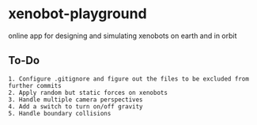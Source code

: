 # xenobot-playground
online app for designing and simulating xenobots on earth and in orbit

## To-Do
```
1. Configure .gitignore and figure out the files to be excluded from further commits
2. Apply random but static forces on xenobots
3. Handle multiple camera perspectives
4. Add a switch to turn on/off gravity
5. Handle boundary collisions
```

